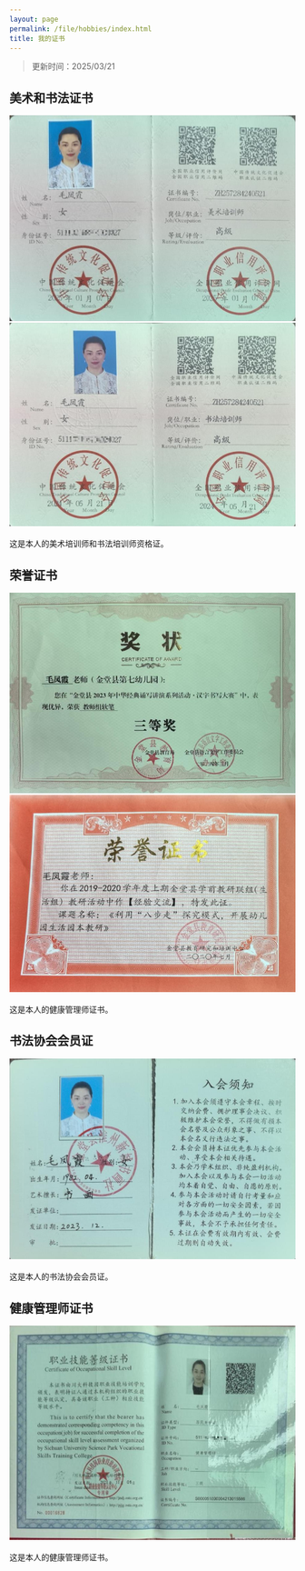 ```yaml
---
layout: page
permalink: /file/hobbies/index.html
title: 我的证书
---
```

> 更新时间：2025/03/21

## 美术和书法证书
<div class="third">
<img src="/images/meishu.JPG">
</div>
<div class="third">
<img src="/images/shufa.JPG">
</div>
<br>这是本人的美术培训师和书法培训师资格证。

## 荣誉证书
<div class="third">
<img src="/images/prelection1.JPG">
</div>
<div class="third">
<img src="/images/swimming2.JPG">
</div>
<br>这是本人的健康管理师证书。

## 书法协会会员证
<div>
<img src="/images/swimming.JPG">
</div>
<br>这是本人的书法协会会员证。

## 健康管理师证书
<div>
<img src="/images/surfing1.JPG">
</div>
<br>这是本人的健康管理师证书。


